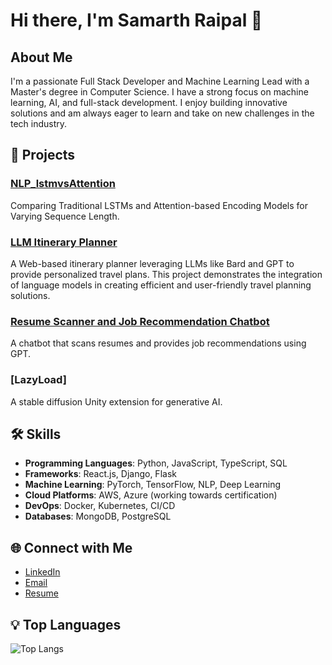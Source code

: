 # Hi there, I'm Samarth Raipal 👋

## About Me

I'm a passionate Full Stack Developer and Machine Learning Lead with a Master's degree in Computer Science. I have a strong focus on machine learning, AI, and full-stack development. I enjoy building innovative solutions and am always eager to learn and take on new challenges in the tech industry.

## 🚀 Projects


 

### [NLP_lstmvsAttention](https://drive.google.com/file/d/1pQ4U4FKDkYha1IuUPJMEMUZV5CfE2-r5/view?usp=drive_link)
Comparing Traditional LSTMs and Attention-based Encoding Models for Varying Sequence Length.

### [LLM Itinerary Planner](https://github.com/sam21112/LLM_itinery_planner.git)
A Web-based itinerary planner leveraging LLMs like Bard and GPT to provide personalized travel plans. This project demonstrates the integration of language models in creating efficient and user-friendly travel planning solutions.

### [Resume Scanner and Job Recommendation Chatbot](https://github.com/sam21112/resume-scanner-chatbot)
A chatbot that scans resumes and provides job recommendations using GPT.

### [LazyLoad]
A stable diffusion Unity extension for generative AI.


## 🛠️ Skills

- **Programming Languages**: Python, JavaScript, TypeScript, SQL
- **Frameworks**: React.js, Django, Flask
- **Machine Learning**: PyTorch, TensorFlow, NLP, Deep Learning
- **Cloud Platforms**: AWS, Azure (working towards certification)
- **DevOps**: Docker, Kubernetes, CI/CD
- **Databases**: MongoDB, PostgreSQL

## 🌐 Connect with Me

- [LinkedIn](https://www.linkedin.com/in/samarth-raipal-b45457128/)
- [Email](mailto:samarthraipal@gmail.com)
- [Resume](https://drive.google.com/file/d/1nGFSvLPqFg0_GuKQ6N-vUeH2kF44opQk/view?usp=sharing)

## 💡 Top Languages

![Top Langs](https://github-readme-stats.vercel.app/api/top-langs/?username=sam21112&layout=compact&theme=radical)
